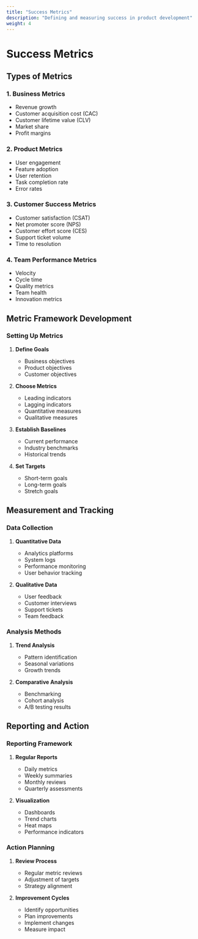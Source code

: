 ```yaml
---
title: "Success Metrics"
description: "Defining and measuring success in product development"
weight: 4
---
```


# Success Metrics

## Types of Metrics

### 1. Business Metrics
- Revenue growth
- Customer acquisition cost (CAC)
- Customer lifetime value (CLV)
- Market share
- Profit margins

### 2. Product Metrics
- User engagement
- Feature adoption
- User retention
- Task completion rate
- Error rates

### 3. Customer Success Metrics
- Customer satisfaction (CSAT)
- Net promoter score (NPS)
- Customer effort score (CES)
- Support ticket volume
- Time to resolution

### 4. Team Performance Metrics
- Velocity
- Cycle time
- Quality metrics
- Team health
- Innovation metrics

## Metric Framework Development

### Setting Up Metrics
1. **Define Goals**
   - Business objectives
   - Product objectives
   - Customer objectives

2. **Choose Metrics**
   - Leading indicators
   - Lagging indicators
   - Quantitative measures
   - Qualitative measures

3. **Establish Baselines**
   - Current performance
   - Industry benchmarks
   - Historical trends

4. **Set Targets**
   - Short-term goals
   - Long-term goals
   - Stretch goals

## Measurement and Tracking

### Data Collection
1. **Quantitative Data**
   - Analytics platforms
   - System logs
   - Performance monitoring
   - User behavior tracking

2. **Qualitative Data**
   - User feedback
   - Customer interviews
   - Support tickets
   - Team feedback

### Analysis Methods
1. **Trend Analysis**
   - Pattern identification
   - Seasonal variations
   - Growth trends

2. **Comparative Analysis**
   - Benchmarking
   - Cohort analysis
   - A/B testing results

## Reporting and Action

### Reporting Framework
1. **Regular Reports**
   - Daily metrics
   - Weekly summaries
   - Monthly reviews
   - Quarterly assessments

2. **Visualization**
   - Dashboards
   - Trend charts
   - Heat maps
   - Performance indicators

### Action Planning
1. **Review Process**
   - Regular metric reviews
   - Adjustment of targets
   - Strategy alignment

2. **Improvement Cycles**
   - Identify opportunities
   - Plan improvements
   - Implement changes
   - Measure impact
